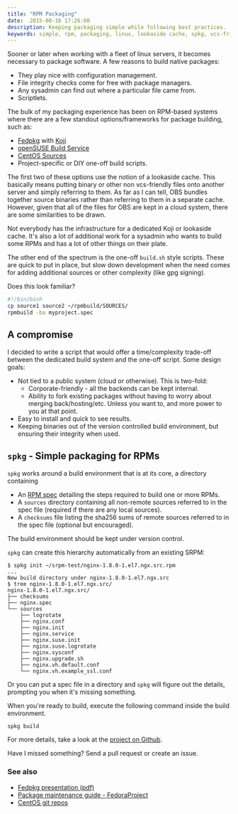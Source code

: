 ```yaml
---
title: "RPM Packaging"
date:  2015-08-16 17:26:00
description: Keeping packaging simple while following best practices.
keywords: simple, rpm, packaging, linux, lookaside cache, spkg, vcs-friendly, fedpkg, koji, obs, package management
---
```


Sooner or later when working with a fleet of linux servers, it becomes necessary to package software. A few reasons to build native packages:

* They play nice with configuration management.
* File integrity checks come for free with package managers.
* Any sysadmin can find out where a particular file came from.
* Scriptlets.

The bulk of my packaging experience has been on RPM-based systems where there are a few standout options/frameworks for package building, such as:

* [Fedpkg](https://fedorahosted.org/fedpkg/) with [Koji](https://fedoraproject.org/wiki/Koji)
* [openSUSE Build Service](https://build.opensuse.org/)
* [CentOS Sources](https://wiki.centos.org/Sources.html)
* Project-specific or DIY one-off build scripts.

The first two of these options use the notion of a lookaside cache. This basically means putting binary or other non vcs-friendly files onto another server and simply referring to them. As far as I can tell, OBS bundles together source binaries rather than referring to them in a separate cache. However, given that all of the files for OBS are kept in a cloud system, there are some similarities to be drawn.

Not everybody has the infrastructure for a dedicated Koji or lookaside cache. It's also a lot of additional work for a sysadmin who wants to build some RPMs and has a lot of other things on their plate.

The other end of the spectrum is the one-off <code>build.sh</code> style scripts. These are quick to put in place, but slow down development when the need comes for adding additional sources or other complexity (like gpg signing).

Does this look familiar?

~~~bash
#!/bin/bash
cp source1 source2 ~/rpmbuild/SOURCES/
rpmbuild -ba myproject.spec
~~~

## A compromise

I decided to write a script that would offer a time/complexity trade-off between the dedicated build system and the one-off script. Some design goals:

* Not tied to a public system (cloud or otherwise). This is two-fold:
    * Corporate-friendly - all the backends can be kept internal.
    * Ability to fork existing packages without having to worry about merging back/hosting/etc. Unless you want to, and more power to you at that point.
* Easy to install and quick to see results.
* Keeping binaries out of the version controlled build environment, but ensuring their integrity when used.

## <code>spkg</code> - Simple packaging for RPMs

<code>spkg</code> works around a build environment that is at its core, a directory containing

* An [RPM spec](https://fedoraproject.org/wiki/How_to_create_an_RPM_package#Examples) detailing the steps required to build one or more RPMs.
* A <code>sources</code> directory containing all non-remote sources referred to in the spec file (required if there are any local sources).
* A <code>checksums</code> file listing the sha256 sums of remote sources referred to in the spec file (optional but encouraged).

The build environment should be kept under version control.

<code>spkg</code> can create this hierarchy automatically from an existing SRPM:

~~~
$ spkg init ~/srpm-test/nginx-1.8.0-1.el7.ngx.src.rpm
...
New build directory under nginx-1.8.0-1.el7.ngx.src
$ tree nginx-1.8.0-1.el7.ngx.src/
nginx-1.8.0-1.el7.ngx.src/
├── checksums
├── nginx.spec
└── sources
    ├── logrotate
    ├── nginx.conf
    ├── nginx.init
    ├── nginx.service
    ├── nginx.suse.init
    ├── nginx.suse.logrotate
    ├── nginx.sysconf
    ├── nginx.upgrade.sh
    ├── nginx.vh.default.conf
    └── nginx.vh.example_ssl.conf
~~~

Or you can put a spec file in a directory and <code>spkg</code> will figure out the details, prompting you when it's missing something.

When you're ready to build, execute the following command inside the build environment.

~~~bash
spkg build
~~~

For more details, take a look at the [project on Github](https://github.com/mdsummers/spkg).

Have I missed something? Send a pull request or create an issue.

### See also
* [Fedpkg presentation (pdf)](https://fedoraproject.org/w/uploads/1/1c/Fedpkg-presentation.pdf)
* [Package maintenance guide - FedoraProject](https://fedoraproject.org/wiki/Package_maintenance_guide)
* [CentOS git repos](https://git.centos.org/)
